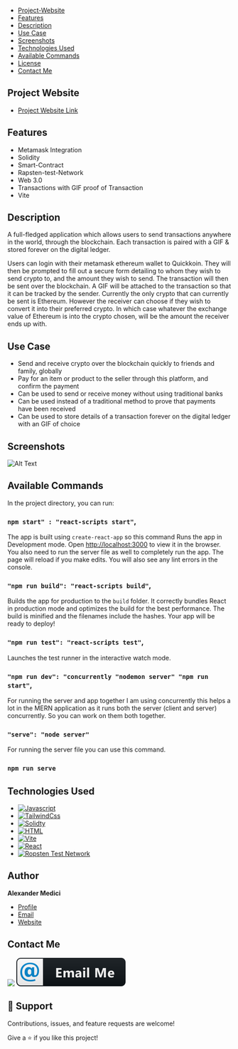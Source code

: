 - [Project-Website](#project-website)
- [Features](#features)
- [Description](#description) 
- [Use Case](#use-case)
- [Screenshots](#screenshots)
- [Technologies Used](#technologies-used)
- [Available Commands](#available-commands)
- [License](#license)
- [Contact Me](#contact-me)

## Project Website
- [Project Website Link](<https://quickoin.netlify.app/> "Live View")

## Features
<ul>
 <li>Metamask Integration</li> 
 <li>Solidity</li> 
 <li>Smart-Contract</li> 
 <li>Rapsten-test-Network</li> 
 <li>Web 3.0</li>
  <li>Transactions with GIF proof of Transaction</li>
  <li>Vite</li>
</ul>

## Description 
A full-fledged application which allows users to send transactions anywhere in the world, through the blockchain. Each transaction is paired with a GIF & stored forever on the digital ledger. 

Users can login with their metamask ethereum wallet to Quickkoin. They will then be prompted to fill out a secure form detailing to whom they wish to send crypto to, and the amount they wish to send. The transaction will then be sent over the blockchain. A GIF will be attached to the transaction so that it can be tracked by the sender. Currently the only crypto that can currently be sent is Ethereum. However the receiver can choose if they wish to convert it into their preferred crypto. In which case whatever the exchange value of Ethereum is into the crypto chosen, will be the amount the receiver ends up with. 

## Use Case

- Send and receive crypto over the blockchain quickly to friends and family, globally
- Pay for an item or product to the seller through this platform, and confirm the payment 
- Can be used to send or receive money without using traditional banks 
- Can be used instead of a traditional method to prove that payments have been received
- Can be used to store details of a transaction forever on the digital ledger with an GIF of choice


## Screenshots
![Alt Text]( https://media.giphy.com/media/CIR8LnQFgniuhRLgz6/giphy.gif)

## Available Commands

In the project directory, you can run:

### `npm start" : "react-scripts start"`,

The app is built using `create-react-app` so this command Runs the app in Development mode. Open [http://localhost:3000](http://localhost:3000) to view it in the browser. You also need to run the server file as well to completely run the app. The page will reload if you make edits.
You will also see any lint errors in the console.

### `"npm run build": "react-scripts build"`,

Builds the app for production to the `build` folder. It correctly bundles React in production mode and optimizes the build for the best performance. The build is minified and the filenames include the hashes. Your app will be ready to deploy!

### `"npm run test": "react-scripts test"`,

Launches the test runner in the interactive watch mode.

### `"npm run dev": "concurrently "nodemon server" "npm run start"`,

For running the server and app together I am using concurrently this helps a lot in the MERN application as it runs both the server (client and server) concurrently. So you can work on them both together.

### `"serve": "node server"`

For running the server file you can use this command.

### `npm run serve`

## Technologies Used
 
- <a href="https://developer.mozilla.org/en-US/docs/Web/javascript"><img src="https://img.shields.io/badge/Javascript-Made with-white?labelColor=green&style=for-the-badge&link=https://developer.mozilla.org/en-US/docs/Web/javascript" alt="Javascript" /></a>
- <a href="https://tailwindcss.com/docs/guides/create-react-app"><img src="https://img.shields.io/badge/TailwindCss-Made with-white?labelColor=green&style=for-the-badge&link=https://tailwindcss.com/docs/guides/create-react-app" alt="TailwindCss" /></a>
- <a href="https://soliditylang.org/"><img src="https://img.shields.io/badge/Solidty-Made with-white?labelColor=green&style=for-the-badge&link=https://soliditylang.org/" alt="Solidty" /></a>
- <a href="https://developer.mozilla.org/en-US/docs/Web/HTML"><img src="https://img.shields.io/badge/HTML-Made with-white?labelColor=green&style=for-the-badge&link=https://developer.mozilla.org/en-US/docs/Web/HTML" alt="HTML" /></a>
- <a href="https://vitejs.dev/"><img src="https://img.shields.io/badge/Vite-Made with-white?labelColor=green&style=for-the-badge&link=https://vitejs.dev/" alt="Vite" /></a>
- <a href="https://reactjs.org/"><img src="https://img.shields.io/badge/React-Made with-white?labelColor=green&style=for-the-badge&link=https://reactjs.org/" alt="React" /></a> 
- <a href="https://docs.ethhub.io/using-ethereum/test-networks/"><img src="https://img.shields.io/badge/Ropsten Test Network-Made with-white?labelColor=green&style=for-the-badge&link=https://docs.ethhub.io/using-ethereum/test-networks/" alt="Ropsten Test Network" /></a>

 


## Author

**Alexander Medici**

- [Profile](https://github.com/AlexanderMedici "Alexander")
- [Email](mailto:contactimedici@gmail.com?subject=Hi "Hi!")
- [Website]("Welcome")

 
## Contact Me

<a href="https://www.linkedin.com/in/https://www.linkedin.com/in/alexmedici/"><img src="https://img.shields.io/badge/LinkedIn-0077B5?style=for-the-badge&logo=linkedin&logoColor=white" /></a>  <a href="mailto:contactimedici@gmail.com"><img src=https://raw.githubusercontent.com/johnturner4004/readme-generator/master/src/components/assets/images/email_me_button_icon_151852.svg /></a>
## 🤝 Support

Contributions, issues, and feature requests are welcome!

Give a ⭐️ if you like this project!

